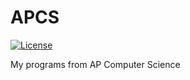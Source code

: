 APCS
====
 [![License](http://img.shields.io/:license-mit-blue.svg)](http://doge.mit-license.org)

My programs from AP Computer Science
